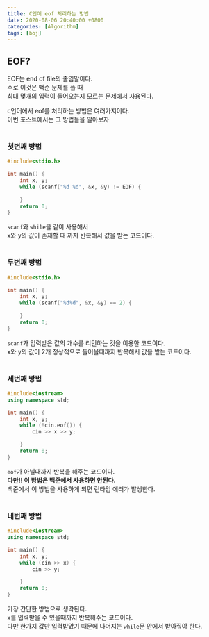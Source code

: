 ```yaml
---
title: C언어 eof 처리하는 방법
date: 2020-08-06 20:40:00 +0800
categories: [Algorithm]
tags: [boj]
---
```


## EOF?  
EOF는 end of file의 줄임말이다.  
주로 이것은 백준 문제를 풀 때  
최대 몇개의 입력이 들어오는지 모르는 문제에서 사용된다.  

c언어에서 eof를 처리하는 방법은 여러가지이다.  
이번 포스트에서는 그 방법들을 알아보자  
<br>

### 첫번째 방법  
```c++
#include<stdio.h>

int main() {
    int x, y;
    while (scanf("%d %d", &x, &y) != EOF) {
        
    }
    return 0;
}
```
`scanf`와 `while`을 같이 사용해서  
x와 y의 값이 존재할 때 까지 반복해서 값을 받는 코드이다.  
<br>

### 두번째 방법  
```c++
#include<stdio.h>

int main() {
    int x, y;
    while (scanf("%d%d", &x, &y) == 2) {
        
    }
    return 0;
}
```
`scanf`가 입력받은 값의 개수를 리턴하는 것을 이용한 코드이다.  
x와 y의 값이 2개 정상적으로 들어올때까지 반복해서 값을 받는 코드이다.  
<br>

### 세번째 방법  
```c++
#include<iostream>
using namespace std;

int main() {
    int x, y;
    while (!cin.eof()) {
        cin >> x >> y;

    }
    return 0;
}
```
`eof`가 아닐때까지 반복을 해주는 코드이다.  
<strong>다만!! 이 방법은 백준에서 사용하면 안된다.</strong>  
백준에서 이 방법을 사용하게 되면 런타임 에러가 발생한다.  
<br>

### 네번째 방법  
```c++
#include<iostream>
using namespace std;

int main() {
    int x, y;
    while (cin >> x) {
        cin >> y;

    }
    return 0;
}
```
가장 간단한 방법으로 생각된다.  
x를 입력받을 수 있을때까지 반복해주는 코드이다.  
다만 한가지 값만 입력받았기 때문에 나머지는 `while`문 안에서 받아줘야 한다.  
<br>

